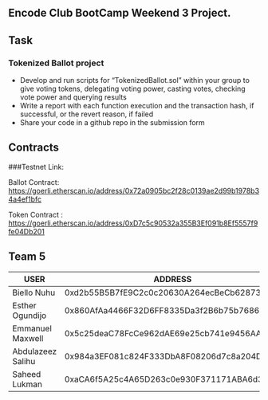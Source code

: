 ## Encode Club BootCamp Weekend 3 Project.

## Task

### Tokenized Ballot project

- Develop and run scripts for “TokenizedBallot.sol” within your group to give voting tokens, delegating voting power, casting votes, checking vote power and querying results
- Write a report with each function execution and the transaction hash, if successful, or the revert reason, if failed
- Share your code in a github repo in the submission form


## Contracts

###Testnet Link:

Ballot Contract: https://goerli.etherscan.io/address/0x72a0905bc2f28c0139ae2d99b1978b34a4ef1bfc

Token Contract : https://goerli.etherscan.io/address/0xD7c5c90532a355B3Ef091b8Ef5557f9fe04Db201

## Team 5 
| USER                    | ADDRESS                                       |
|-------------------------|-----------------------------------------------|
|  Biello Nuhu            |  0xd2b55B5B7fE9C2c0c20630A264ecBeCb628739cF   |
|  Esther Ogundijo        |  0x860AfAa4466F32D6FF8335Da3f2B6b75b7686627   |
|  Emmanuel Maxwell       |  0x5c25deaC78FcCe962dAE69e25cb741e9456AAdC6   |
|  Abdulazeez Salihu      |  0x984a3EF081c824F333DbA8F08206d7c8a204DDa9   |
|  Saheed  Lukman         |  0xaCA6f5A25c4A65D263c0e930F371171ABA6d3088.  |






